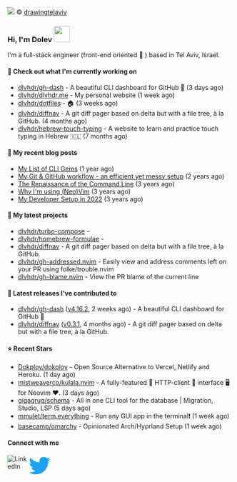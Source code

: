 <img src="https://user-images.githubusercontent.com/6196971/205364459-63d54329-d28a-403f-ac06-3baeb4685b46.jpg" />
© <a href="https://www.instagram.com/drawingtelaviv/">drawingtelaviv</a>

### Hi, I'm Dolev <img width="36px" height="36px" src="https://user-images.githubusercontent.com/1303154/88677602-1635ba80-d120-11ea-84d8-d263ba5fc3c0.gif" />

I'm a full-stack engineer (front-end oriented :rainbow: ) based in Tel Aviv, Israel.

#### 👷 Check out what I'm currently working on

- [dlvhdr/gh-dash](https://github.com/dlvhdr/gh-dash) - A beautiful CLI dashboard for GitHub 🚀  (3 days ago)
- [dlvhdr/dlvhdr.me](https://github.com/dlvhdr/dlvhdr.me) - My personal website (1 week ago)
- [dlvhdr/dotfiles](https://github.com/dlvhdr/dotfiles) - 🏠 (3 weeks ago)
- [dlvhdr/diffnav](https://github.com/dlvhdr/diffnav) - A git diff pager based on delta but with a file tree, à la GitHub. (4 months ago)
- [dlvhdr/hebrew-touch-typing](https://github.com/dlvhdr/hebrew-touch-typing) - A website to learn and practice touch typing in Hebrew 🇮🇱 (7 months ago)

#### 📜 My recent blog posts

- [My List of CLI Gems](https://dlvhdr.me/posts/cli-tools) (1 year ago)
- [My Git &amp; GitHub workflow - an efficient yet messy setup](https://dlvhdr.me/posts/how-i-use-github) (2 years ago)
- [The Renaissance of the Command Line](https://dlvhdr.me/posts/the-renaissance-of-the-command-line) (3 years ago)
- [Why I&#39;m using (Neo)Vim](https://dlvhdr.me/posts/why-im-using-vim) (3 years ago)
- [My Developer Setup in 2022](https://dlvhdr.me/posts/dev-setup) (3 years ago)

#### 🌱 My latest projects

- [dlvhdr/turbo-compose](https://github.com/dlvhdr/turbo-compose) - 
- [dlvhdr/homebrew-formulae](https://github.com/dlvhdr/homebrew-formulae) - 
- [dlvhdr/diffnav](https://github.com/dlvhdr/diffnav) - A git diff pager based on delta but with a file tree, à la GitHub.
- [dlvhdr/gh-addressed.nvim](https://github.com/dlvhdr/gh-addressed.nvim) - Easily view and address comments left on your PR using folke/trouble.nvim
- [dlvhdr/gh-blame.nvim](https://github.com/dlvhdr/gh-blame.nvim) - View the PR blame of the current line

#### 🔭 Latest releases I've contributed to

- [dlvhdr/gh-dash](https://github.com/dlvhdr/gh-dash) ([v4.16.2](https://github.com/dlvhdr/gh-dash/releases/tag/v4.16.2), 2 weeks ago) - A beautiful CLI dashboard for GitHub 🚀 
- [dlvhdr/diffnav](https://github.com/dlvhdr/diffnav) ([v0.3.1](https://github.com/dlvhdr/diffnav/releases/tag/v0.3.1), 4 months ago) - A git diff pager based on delta but with a file tree, à la GitHub.

#### ⭐ Recent Stars

- [Dokploy/dokploy](https://github.com/Dokploy/dokploy) - Open Source Alternative to Vercel, Netlify and Heroku. (1 day ago)
- [mistweaverco/kulala.nvim](https://github.com/mistweaverco/kulala.nvim) - A fully-featured 🤏 HTTP-client 🐼 interface 🖥️ for Neovim ❤️. (3 days ago)
- [gigagrug/schema](https://github.com/gigagrug/schema) - All in one CLI tool for the database | Migration, Studio, LSP (5 days ago)
- [mmulet/term.everything](https://github.com/mmulet/term.everything) - Run any GUI app in the terminal❗ (1 week ago)
- [basecamp/omarchy](https://github.com/basecamp/omarchy) - Opinionated Arch/Hyprland Setup (1 week ago)

#### Connect with me

[<img align="left" alt="LinkedIn" width="48px" src="https://camo.githubusercontent.com/c8a9c5b414cd812ad6a97a46c29af67239ddaeae08c41724ff7d945fb4c047e5/68747470733a2f2f6564656e742e6769746875622e696f2f537570657254696e7949636f6e732f696d616765732f7376672f6c696e6b6564696e2e737667" />][linkedin]

[<img align="left" alt="Twitter" width="48px" src="icons/twitter.svg" />][twitter]

[linkedin]: https://www.linkedin.com/in/dolev-hadar/
[twitter]: https://twitter.com/elys1um

